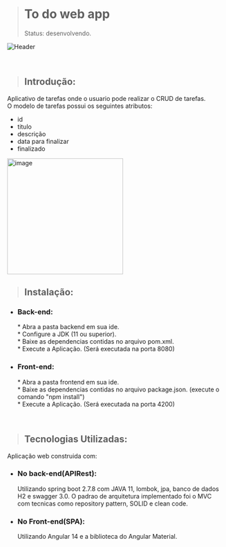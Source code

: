 > <h1>To do web app</h1>
 > Status: desenvolvendo.</br>
![Header](https://user-images.githubusercontent.com/44982114/218023185-ff4ba696-f054-48d4-8891-ef978ea5057b.png)

</br>

 > <h2>Introdução:</h2>

 Aplicativo de tarefas onde o usuario pode realizar o CRUD de tarefas.</br>
 O modelo de tarefas possui os seguintes atributos:</br>
   <ul>
    <li>id</li>
    <li>titulo</li>
    <li>descrição</li>
    <li>data para finalizar</li>
    <li>finalizado</li>
   </ul>
 
 <img width="268" alt="image" src="https://user-images.githubusercontent.com/44982114/218007782-45a811c4-339a-4987-9a9a-b404c0557a36.png">

 </br>
 
 > <h2>Instalação:</h2>
  
 <ul>
 <li><h3>Back-end:</h3>
   * Abra a pasta backend em sua ide.</br>
   * Configure a JDK (11 ou superior).</br>
   * Baixe as dependencias contidas no arquivo pom.xml.</br>
   * Execute a Aplicação. (Será executada na porta 8080)</br>
 </li>
 <li><h3>Front-end:</h3>
   * Abra a pasta frontend em sua ide.</br>
   * Baixe as dependencias contidas no arquivo package.json. (execute o comando "npm install")</br>
   * Execute a Aplicação. (Será executada na porta 4200)</br>
</li>
 </ul>
 </br>

 > <h2>Tecnologias Utilizadas:</h2>

   Aplicação web construida com: </br>
  <ul>
 <li><h3>No back-end(APIRest):</h3>
     Utilizando spring boot 2.7.8 com JAVA 11, lombok, jpa, banco de dados H2 e swagger 3.0.
     O padrao de arquitetura implementado foi o MVC com tecnicas como repository pattern, SOLID e clean code.
 </li>
 <li><h3>No Front-end(SPA):</h3>
    Utilizando Angular 14 e a biblioteca do Angular Material.
</li>
 </ul>
